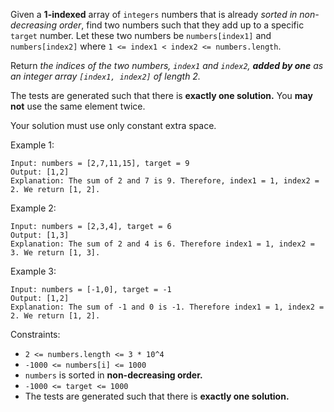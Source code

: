 Given a **1-indexed** array of `integers` numbers that is already *sorted in non-decreasing order*, find two numbers such that they add up to a specific `target` number. Let these two numbers be `numbers[index1]` and `numbers[index2]` where `1 <= index1 < index2 <= numbers.length`.

Return *the indices of the two numbers, `index1` and `index2`, **added by one** as an integer array `[index1, index2]` of length 2.*

The tests are generated such that there is **exactly one solution.** You **may not** use the same element twice.

Your solution must use only constant extra space.



Example 1:
```
Input: numbers = [2,7,11,15], target = 9
Output: [1,2]
Explanation: The sum of 2 and 7 is 9. Therefore, index1 = 1, index2 = 2. We return [1, 2].
```
Example 2:

```
Input: numbers = [2,3,4], target = 6
Output: [1,3]
Explanation: The sum of 2 and 4 is 6. Therefore index1 = 1, index2 = 3. We return [1, 3].
```
Example 3:

```
Input: numbers = [-1,0], target = -1
Output: [1,2]
Explanation: The sum of -1 and 0 is -1. Therefore index1 = 1, index2 = 2. We return [1, 2].
```


Constraints:

- `2 <= numbers.length <= 3 * 10^4`
- `-1000 <= numbers[i] <= 1000`
- `numbers` is sorted in **non-decreasing order.**
- `-1000 <= target <= 1000`
- The tests are generated such that there is **exactly one solution.**